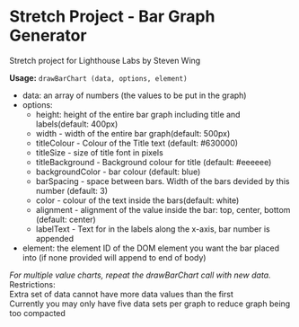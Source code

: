 # Stretch Project - Bar Graph Generator
Stretch project for Lighthouse Labs by Steven Wing

**Usage:**
`drawBarChart (data, options, element)`
   
* data: an array of numbers (the values to be put in the graph)
* options:  
  - height: height of the entire bar graph including title and labels(default: 400px)
  - width - width of the entire bar graph(default: 500px)
  - titleColour - Colour of the Title text (default: #630000)
  - titleSize - size of title font in pixels 
  - titleBackground - Background colour for title (default: #eeeeee)
  - backgroundColor - bar colour (default: blue)
  - barSpacing - space between bars. Width of the bars devided by this number (default: 3)
  - color - colour of the text inside the bars(default: white)
  - alignment - alignment of the value inside the bar: top, center, bottom (default: center)
  - labelText - Text for in the labels along the x-axis, bar number is appended
* element:  the element ID of the DOM element you want the bar placed into (if none provided will append to end of body)

*For multiple value charts, repeat the drawBarChart call with new data.*<br>
  Restrictions:<br>
    Extra set of data cannot have more data values than the first<br>
    Currently you may only have five data sets per graph to reduce graph being too compacted
